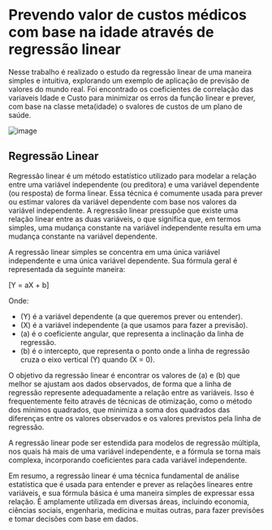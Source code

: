 # Prevendo valor de custos médicos com base na idade através de regressão linear

Nesse trabalho é realizado o estudo da regressão linear de uma maneira simples e intuitiva, explorando um exemplo de aplicação de previsão de valores do mundo real.
Foi encontrado os coeficientes de correlação das variaveis Idade e Custo para minimizar os erros da função linear e prever, com base na classe meta(idade) o svalores de custos de um plano de saúde.

![image](https://github.com/IsadoraPrevitalle/Regress-oLinear_PrevisaoCustoMedico/assets/104457205/72f12f09-9540-42c4-bd01-12f17be7c68e)


## Regressão Linear 
Regressão linear é um método estatístico utilizado para modelar a relação entre uma variável independente (ou preditora) e uma variável dependente (ou resposta) de forma linear. Essa técnica é comumente usada para prever ou estimar valores da variável dependente com base nos valores da variável independente. A regressão linear pressupõe que existe uma relação linear entre as duas variáveis, o que significa que, em termos simples, uma mudança constante na variável independente resulta em uma mudança constante na variável dependente.

A regressão linear simples se concentra em uma única variável independente e uma única variável dependente. Sua fórmula geral é representada da seguinte maneira:

[Y = aX + b\]

Onde:
- \(Y\) é a variável dependente (a que queremos prever ou entender).
- \(X\) é a variável independente (a que usamos para fazer a previsão).
- \(a\) é o coeficiente angular, que representa a inclinação da linha de regressão.
- \(b\) é o intercepto, que representa o ponto onde a linha de regressão cruza o eixo vertical (Y) quando \(X = 0).

O objetivo da regressão linear é encontrar os valores de \(a\) e \(b\) que melhor se ajustam aos dados observados, de forma que a linha de regressão represente adequadamente a relação entre as variáveis. Isso é frequentemente feito através de técnicas de otimização, como o método dos mínimos quadrados, que minimiza a soma dos quadrados das diferenças entre os valores observados e os valores previstos pela linha de regressão.

A regressão linear pode ser estendida para modelos de regressão múltipla, nos quais há mais de uma variável independente, e a fórmula se torna mais complexa, incorporando coeficientes para cada variável independente.

Em resumo, a regressão linear é uma técnica fundamental de análise estatística que é usada para entender e prever as relações lineares entre variáveis, e sua fórmula básica é uma maneira simples de expressar essa relação. É amplamente utilizada em diversas áreas, incluindo economia, ciências sociais, engenharia, medicina e muitas outras, para fazer previsões e tomar decisões com base em dados.
